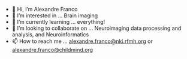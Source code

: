 - 👋 Hi, I’m Alexandre Franco
- 👀 I’m interested in ... Brain imaging
- 🌱 I’m currently learning ... everything! 
- 💞️ I’m looking to collaborate on ... Neuroimaging data processing and analysis, and Neuroinformatics
- 📫 How to reach me ... alexandre.franco@nki.rfmh.org or alexandre.franco@childmind.org

<!---
engfranco/engfranco is a ✨ special ✨ repository because its `README.md` (this file) appears on your GitHub profile.
You can click the Preview link to take a look at your changes.
--->

